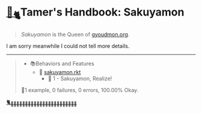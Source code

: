 # [🏡<sub>🐈</sub>](http://gyoudmon.org/~wargrey/.sakuyamon)Tamer's Handbook: Sakuyamon

> _Sakuyamon_ is the Queen of [gyoudmon.org](http://gyoudmon.org).

I am sorry meanwhile I could not tell more details.

---

> + 📚Behaviors and Features
>     + 📖
[sakuyamon.rkt](http://gyoudmon.org/~wargrey/.sakuyamon/sakuyamon.rkt)
>       - 💚 1 - Sakuyamon, Realize!
>
> 📌1 example, 0 failures, 0 errors, 100.00% Okay.
>
>
[🐈<sub>🐾🐾🐾🐾🐾🐾🐾🐾🐾🐾🐾🐾🐾🐾🐾🐾🐾🐾🐾🐾🐾🐾🐾</sub>](http://gyoudmon.org/~wargrey/.sakuyamon)
